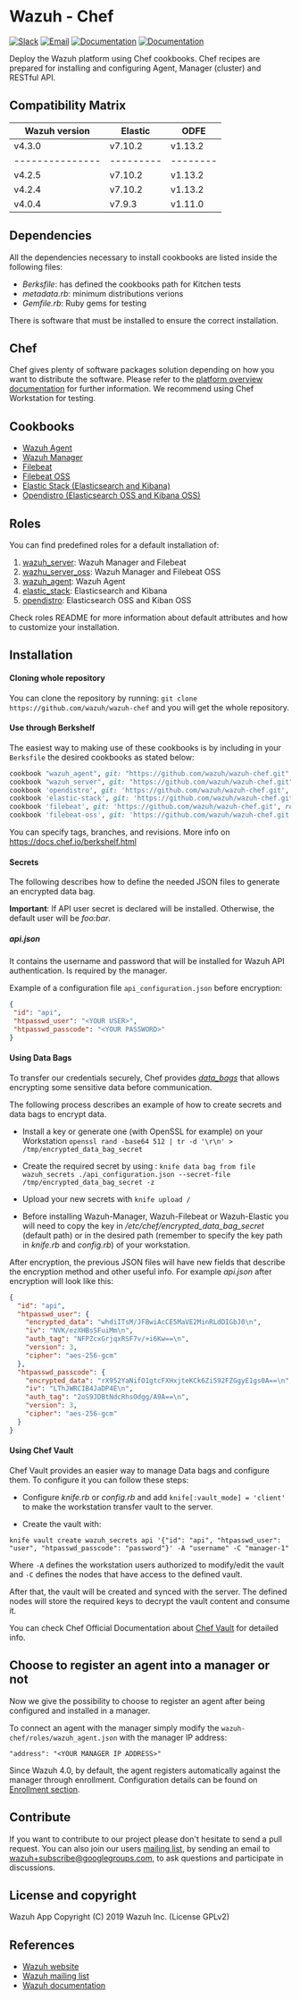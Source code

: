 # Wazuh - Chef 

[![Slack](https://img.shields.io/badge/slack-join-blue.svg)](https://goo.gl/forms/M2AoZC4b2R9A9Zy12)
[![Email](https://img.shields.io/badge/email-join-blue.svg)](https://groups.google.com/forum/#!forum/wazuh)
[![Documentation](https://img.shields.io/badge/docs-view-green.svg)](https://documentation.wazuh.com)
[![Documentation](https://img.shields.io/badge/web-view-green.svg)](https://wazuh.com)

Deploy the Wazuh platform using Chef cookbooks. Chef recipes are prepared for installing and configuring Agent, Manager (cluster) and RESTful API.

## Compatibility Matrix

| Wazuh version | Elastic | ODFE   |
|---------------|---------|--------|
| v4.3.0        | v7.10.2 | v1.13.2|
|---------------|---------|--------|
| v4.2.5        | v7.10.2 | v1.13.2|
| v4.2.4        | v7.10.2 | v1.13.2|
| v4.0.4        | v7.9.3  | v1.11.0|

## Dependencies

All the dependencies necessary to install cookbooks are listed inside the following files: 
- *Berksfile*: has defined the cookbooks path for Kitchen tests
- *metadata.rb*: minimum distributions verions 
- *Gemfile.rb*: Ruby gems for testing

There is software that must be installed to ensure the correct installation.

## Chef 

Chef gives plenty of software packages solution depending on how you want to distribute the software. Please
refer to the [platform overview documentation](https://docs.chef.io/platform_overview/) for further information.
We recommend using Chef Workstation for testing.

## Cookbooks

* [Wazuh Agent](cookbooks/wazuh_agent)
* [Wazuh Manager](cookbooks/wazuh_manager)
* [Filebeat](cookbooks/filebeat)
* [Filebeat OSS](cookbooks/filebeat-oss)
* [Elastic Stack (Elasticsearch and Kibana)](cookbooks/elastic-stack)
* [Opendistro (Elasticsearch OSS and Kibana OSS)](cookbooks/opendistro)

## Roles

You can find predefined roles for a default installation of:

1. [wazuh_server](roles/wazuh_server.json): Wazuh Manager and Filebeat
2. [wazhu_server_oss](roles/wazuh_server_oss.json): Wazuh Manager and Filebeat OSS
3. [wazuh_agent](roles/wazuh_agent.json): Wazuh Agent
4. [elastic_stack](roles/elastic_stack.json): Elasticsearch and Kibana
5. [opendistro](roles/opendistro.json): Elasticsearch OSS and Kiban OSS

Check roles README for more information about default attributes and how to customize your installation.

## Installation

#### Cloning whole repository

You can clone the repository by running: ```git clone https://github.com/wazuh/wazuh-chef``` and you will get the whole repository.

#### Use through Berkshelf

The easiest way to making use of these cookbooks  is by including in your `Berksfile` the desired cookbooks as stated below:

```ruby
cookbook "wazuh_agent", git: "https://github.com/wazuh/wazuh-chef.git", rel: 'cookbooks/wazuh_agent'
cookbook "wazuh_server", git: "https://github.com/wazuh/wazuh-chef.git", rel: 'cookbooks/wazuh_manager'
cookbook 'opendistro', git: 'https://github.com/wazuh/wazuh-chef.git', rel: 'cookbooks/opendistro'
cookbook 'elastic-stack', git: 'https://github.com/wazuh/wazuh-chef.git', rel: 'cookbooks/elastic-stack'
cookbook 'filebeat', git: 'https://github.com/wazuh/wazuh-chef.git', rel: 'cookbooks/filebeat'
cookbook 'filebeat-oss', git: 'https://github.com/wazuh/wazuh-chef.git', rel: 'cookbooks/filebeat-oss'
```

You can specify tags, branches, and revisions. More info on https://docs.chef.io/berkshelf.html

#### Secrets

The following describes how to define the needed JSON files to generate an encrypted data bag.

**Important**: If API user secret is declared will be installed. Otherwise, the default user will be *foo:bar*. 

##### api.json

It contains the username and password that will be installed for Wazuh API authentication. Is required by the manager.

Example of a configuration file `api_configuration.json` before encryption:

```json
{
 "id": "api",
 "htpasswd_user": "<YOUR USER>",
 "htpasswd_passcode": "<YOUR PASSWORD>"
}
```

#### Using Data Bags

To transfer our credentials securely, Chef provides *[data_bags](https://docs.chef.io/data_bags.html)* that allows encrypting some sensitive data before communication.

The following process describes an example of how to create secrets and data bags to encrypt data.

* Install a key or generate one (with OpenSSL for example) on your Workstation ```openssl rand -base64 512 | tr -d '\r\n' > /tmp/encrypted_data_bag_secret```

* Create the required secret by using : ```knife data bag from file wazuh_secrets ./api_configuration.json --secret-file /tmp/encrypted_data_bag_secret -z```

* Upload your new secrets with ```knife upload /```

* Before installing Wazuh-Manager, Wazuh-Filebeat or Wazuh-Elastic you will need to copy the key in */etc/chef/encrypted_data_bag_secret* (default path) or in the desired path (remember to specify the key path in *knife.rb* and *config.rb*) of your workstation.


After encryption, the previous JSON files will have new fields that describe the encryption method and other useful info. For example *api.json* after encryption will look like this:

```json
{
  "id": "api",
  "htpasswd_user": {
    "encrypted_data": "whdiITsM/JFBwiAcCE5MaVE2MinRLdDIGbJ0\n",
    "iv": "NVK/ezXHBsSFuiMm\n",
    "auth_tag": "NFPZcxGrjqxRSF7v/+i6Kw==\n",
    "version": 3,
    "cipher": "aes-256-gcm"
  },
  "htpasswd_passcode": {
    "encrypted_data": "rX952YaNifO1gtcFXHxjteKCk6Zi592FZGgyE1gs0A==\n",
    "iv": "LThJWRCIB4JaDP4E\n",
    "auth_tag": "2oS9JDBtNdcRhsOdgg/A9A==\n",
    "version": 3,
    "cipher": "aes-256-gcm"
  }
}
```

#### Using Chef Vault

Chef Vault provides an easier way to manage Data bags and configure them. To configure it you can follow these steps:

* Configure *knife.rb* or *config.rb* and add `knife[:vault_mode] = 'client'` to make the workstation transfer vault to the server.

* Create the vault with:

```
knife vault create wazuh_secrets api '{"id": "api", "htpasswd_user": "user", "htpasswd_passcode": "password"}' -A "username" -C "manager-1"
```

Where `-A` defines the workstation users authorized to modify/edit the vault and `-C` defines the nodes that have access to the defined vault.

After that, the vault will be created and synced with the server. The defined nodes will store the required keys to decrypt the vault content and consume it.

You can check Chef Official Documentation about [Chef Vault](https://docs.chef.io/chef_vault.html) for detailed info.

## Choose to register an agent into a manager or not
Now we give the possibility to choose to register an agent after being configured and installed in a manager. 

To connect an agent with the manager simply modify the `wazuh-chef/roles/wazuh_agent.json` with the 
manager IP address:

```
"address": "<YOUR MANAGER IP ADDRESS>"
```

Since Wazuh 4.0, by default, the agent registers automatically against the manager through enrollment. Configuration details can be found on [Enrollment section](https://documentation.wazuh.com/current/user-manual/reference/ossec-conf/client.html#reference-ossec-client).

## Contribute

If you want to contribute to our project please don't hesitate to send a pull request. You can also join our users [mailing list](https://groups.google.com/d/forum/wazuh), by sending an email to [wazuh+subscribe@googlegroups.com](mailto:wazuh+subscribe@googlegroups.com), to ask questions and participate in discussions.


## License and copyright

Wazuh App Copyright (C) 2019 Wazuh Inc. (License GPLv2)


## References

* [Wazuh website](http://wazuh.com)
* [Wazuh mailing list](https://groups.google.com/d/forum/wazuh)
* [Wazuh documentation](http://documentation.wazuh.com)
